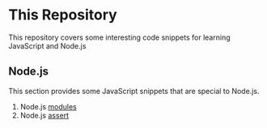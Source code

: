 # This Repository
This repository covers some interesting code snippets for learning JavaScript and Node.js

## Node.js
This section provides some JavaScript snippets that are special to Node.js.
 1. Node.js [modules](node.js/000_modules/README.md)
 1. Node.js [assert](node.js/020_assertions/README.md)
